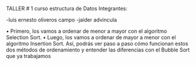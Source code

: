 
TALLER # 1
curso estructura de Datos
Integrantes:

-luis ernesto oliveros campo
-jaider advincula


• Primero, los vamos a ordenar de menor a mayor con el algoritmo Selection Sort.
• Luego, los vamos a ordenar de mayor a menor con el algoritmo Insertion Sort.
Así, podrás ver paso a paso cómo funcionan estos dos métodos de ordenamiento y entender las
diferencias con el Bubble Sort que ya trabajamos